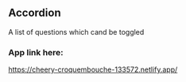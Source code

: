 ## Accordion

A list of questions which cand be toggled

### App link here:

https://cheery-croquembouche-133572.netlify.app/
